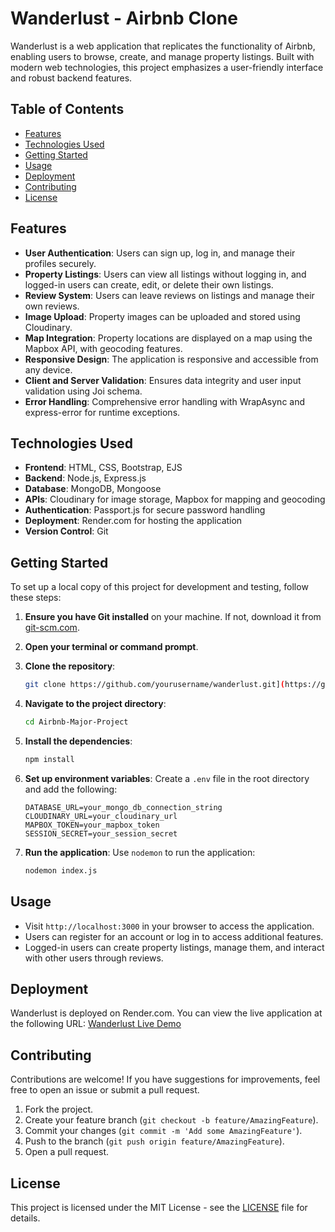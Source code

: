 # Wanderlust - Airbnb Clone

Wanderlust is a web application that replicates the functionality of Airbnb, enabling users to browse, create, and manage property listings. Built with modern web technologies, this project emphasizes a user-friendly interface and robust backend features.

## Table of Contents
- [Features](#features)
- [Technologies Used](#technologies-used)
- [Getting Started](#getting-started)
- [Usage](#usage)
- [Deployment](#deployment)
- [Contributing](#contributing)
- [License](#license)

## Features
- **User Authentication**: Users can sign up, log in, and manage their profiles securely.
- **Property Listings**: Users can view all listings without logging in, and logged-in users can create, edit, or delete their own listings.
- **Review System**: Users can leave reviews on listings and manage their own reviews.
- **Image Upload**: Property images can be uploaded and stored using Cloudinary.
- **Map Integration**: Property locations are displayed on a map using the Mapbox API, with geocoding features.
- **Responsive Design**: The application is responsive and accessible from any device.
- **Client and Server Validation**: Ensures data integrity and user input validation using Joi schema.
- **Error Handling**: Comprehensive error handling with WrapAsync and express-error for runtime exceptions.

## Technologies Used
- **Frontend**: HTML, CSS, Bootstrap, EJS
- **Backend**: Node.js, Express.js
- **Database**: MongoDB, Mongoose
- **APIs**: Cloudinary for image storage, Mapbox for mapping and geocoding
- **Authentication**: Passport.js for secure password handling
- **Deployment**: Render.com for hosting the application
- **Version Control**: Git

## Getting Started
To set up a local copy of this project for development and testing, follow these steps:

1. **Ensure you have Git installed** on your machine. If not, download it from [git-scm.com](https://git-scm.com/).

2. **Open your terminal or command prompt**.

3. **Clone the repository**:
   ```bash
   git clone https://github.com/yourusername/wanderlust.git](https://github.com/krishnatejaswi2005/Airbnb-Major-Project.git
   ```

4. **Navigate to the project directory**:
   ```bash
   cd Airbnb-Major-Project
   ```

5. **Install the dependencies**:
   ```bash
   npm install
   ```

6. **Set up environment variables**:
   Create a `.env` file in the root directory and add the following:
   ```env
   DATABASE_URL=your_mongo_db_connection_string
   CLOUDINARY_URL=your_cloudinary_url
   MAPBOX_TOKEN=your_mapbox_token
   SESSION_SECRET=your_session_secret
   ```

7. **Run the application**:
   Use `nodemon` to run the application:
   ```bash
   nodemon index.js
   ```


## Usage
- Visit `http://localhost:3000` in your browser to access the application.
- Users can register for an account or log in to access additional features.
- Logged-in users can create property listings, manage them, and interact with other users through reviews.

## Deployment
Wanderlust is deployed on Render.com. You can view the live application at the following URL:
[Wanderlust Live Demo](https://airbnb-major-project-vru8.onrender.com)

## Contributing
Contributions are welcome! If you have suggestions for improvements, feel free to open an issue or submit a pull request.

1. Fork the project.
2. Create your feature branch (`git checkout -b feature/AmazingFeature`).
3. Commit your changes (`git commit -m 'Add some AmazingFeature'`).
4. Push to the branch (`git push origin feature/AmazingFeature`).
5. Open a pull request.

## License
This project is licensed under the MIT License - see the [LICENSE](LICENSE) file for details.
```
